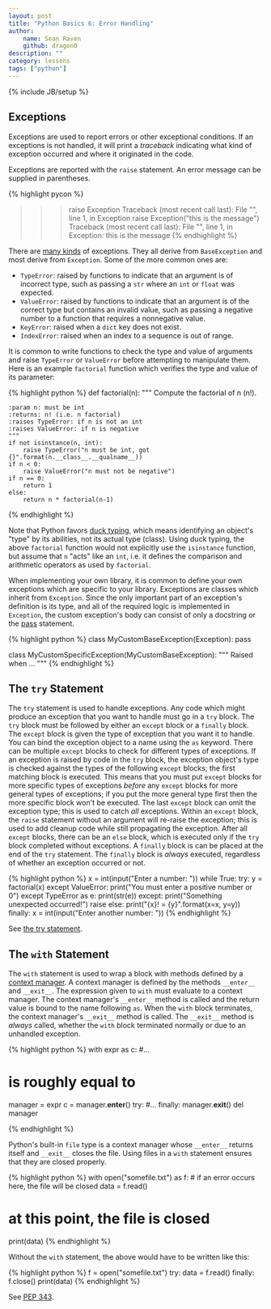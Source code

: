 ```yaml
---
layout: post
title: "Python Basics 6: Error Handling"
author:
    name: Sean Raven
    github: dragon0
description: ""
category: lessons
tags: ["python"]
---
```

{% include JB/setup %}

## Exceptions

Exceptions are used to report errors or other exceptional conditions.
If an exceptions is not handled, it will print a *traceback* indicating what
kind of exception occurred and where it originated in the code.

Exceptions are reported with the `raise` statement.
An error message can be supplied in parentheses.

{% highlight pycon %}
>>> raise Exception
Traceback (most recent call last):
  File "<stdin>", line 1, in <module>
Exception
>>> raise Exception("this is the message")
Traceback (most recent call last):
  File "<stdin>", line 1, in <module>
Exception: this is the message
{% endhighlight %}

There are [many kinds](https://docs.python.org/3/library/exceptions.html)
of exceptions.
They all derive from `BaseException` and most derive from `Exception`.
Some of the more common ones are:

- `TypeError`: raised by functions to indicate that an argument is of incorrect
  type, such as passing a `str` where an `int` or `float` was expected.
- `ValueError`: raised by functions to indicate that an argument is of the
  correct type but contains an invalid value, such as passing a negative
  number to a function that requires a nonnegative value.
- `KeyError`: raised when a `dict` key does not exist.
- `IndexError`: raised when an index to a sequence is out of range.


It is common to write functions to check the type and value of arguments and
raise `TypeError` or `ValueError` before attempting to manipulate them.
Here is an example `factorial` function which verifies the type and value of its
parameter:

{% highlight python %}
def factorial(n):
    """
    Compute the factorial of n (n!).

    :param n: must be int
    :returns: n! (i.e. n factorial)
    :raises TypeError: if n is not an int
    :raises ValueError: if n is negative
    """
    if not isinstance(n, int):
        raise TypeError("n must be int, got {}".format(n.__class__.__qualname__))
    if n < 0:
        raise ValueError("n must not be negative")
    if n == 0:
        return 1
    else:
        return n * factorial(n-1)
{% endhighlight %}

Note that Python favors
[duck typing](https://en.wikipedia.org/wiki/Duck_typing), which means
identifying an object's "type" by its abilities, not its actual type (class).
Using duck typing, the above `factorial` function would not explicitly use the
`isinstance` function, but assume that `n` "acts" like an `int`, i.e. it defines
the comparison and arithmetic operators as used by `factorial`.

When implementing your own library, it is common to define your own exceptions
which are specific to your library.
Exceptions are classes which inherit from `Exception`.
Since the only important part of an exception's definition is its type, and all
of the required logic is implemented in `Exception`, the custom exception's body
can consist of only a docstring or the
[pass](https://docs.python.org/3/reference/simple_stmts.html#the-pass-statement)
statement.

{% highlight python %}
class MyCustomBaseException(Exception):
    pass

class MyCustomSpecificException(MyCustomBaseException):
    """
    Raised when ...
    """
{% endhighlight %}

## The `try` Statement

The `try` statement is used to handle exceptions.
Any code which might produce an exception that you want to handle must go in a
`try` block.
The `try` block must be followed by either an `except` block or a `finally`
block.
The `except` block is given the type of exception that you want it to handle.
You can bind the exception object to a name using the `as` keyword.
There can be multiple `except` blocks to check for different types of exceptions.
If an exception is raised by code in the `try` block, the exception object's
type is checked against the types of the following `except` blocks; the first
matching block is executed.
This means that you must put `except` blocks for more specific types of
exceptions *before* any `except` blocks for more general types of exceptions;
if you put the more general type first then the more specific block won't be
executed.
The last `except` block can omit the exception type; this is used to catch *all*
exceptions.
Within an `except` block, the `raise` statement without an argument will
re-raise the exception; this is used to add cleanup code while still propagating
the exception.
After all `except` blocks, there can be an `else` block, which is executed only
if the `try` block completed without exceptions.
A `finally` block is can be placed at the end of the `try` statement.
The `finally` block is *always* executed, regardless of whether an exception
occurred or not.

{% highlight python %}
x = int(input("Enter a number: "))
while True:
    try:
        y = factorial(x)
    except ValueError:
        print("You must enter a positive number or 0")
    except TypeError as e:
        print(str(e))
    except:
        print("Something unexpected occurred!")
        raise
    else:
        print("{x}! = {y}".format(x=x, y=y))
    finally:
        x = int(input("Enter another number: "))
{% endhighlight %}

See [the try statement](https://docs.python.org/3/reference/compound_stmts.html#the-try-statement).

## The `with` Statement

The `with` statement is used to wrap a block with methods defined by a
[context manager](https://docs.python.org/3/reference/datamodel.html#context-managers).
A context manager is defined by the methods `__enter__` and `__exit__`.
The expression given to `with` must evaluate to a context manager.
The context manager's `__enter__` method is called and the return value is bound
to the name following `as`.
When the `with` block terminates, the context manager's `__exit__` method is
called.
The `__exit__` method is *always* called, whether the `with` block terminated
normally or due to an unhandled exception.

{% highlight python %}
with expr as c:
    #...

# is roughly equal to 

manager = expr
c = manager.__enter__()
try:
    #...
finally:
    manager.__exit__()
    del manager

{% endhighlight %}

Python's built-in `file` type is a context manager whose `__enter__` returns
itself and `__exit__` closes the file.
Using files in a `with` statement ensures that they are closed properly.

{% highlight python %}
with open("somefile.txt") as f:
    # if an error occurs here, the file will be closed
    data = f.read()

# at this point, the file is closed
print(data)
{% endhighlight %}

Without the `with` statement, the above would have to be written like this:

{% highlight python %}
f = open("somefile.txt")
try:
    data = f.read()
finally:
    f.close()
print(data)
{% endhighlight %}

See [PEP 343](https://www.python.org/dev/peps/pep-0343/).
